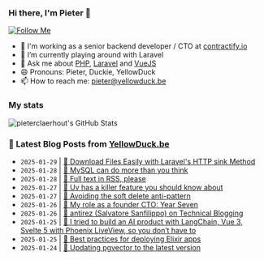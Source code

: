 ### Hi there, I'm Pieter 👋  
[![Follow Me](https://img.shields.io/github/followers/pieterclaerhout?label=Follow&style=social)](https://github.com/pieterclaerhout)

- 🏢 I'm working as a senior backend developer / CTO at [contractify.io](https://contractify.io)
- 🌱 I’m currently playing around with Laravel
- 💬 Ask me about [PHP](https://php.net), [Laravel](http://laravel.com) and [VueJS](https://vuejs.org)
- 😄 Pronouns: Pieter, Duckie, YellowDuck
- 📫 How to reach me: pieter@yellowduck.be

### My stats

![pieterclaerhout's GitHub Stats](https://github-readme-stats.vercel.app/api?username=pieterclaerhout&show_icons=true&count_private=true&line_height=40)

### 📩 Latest Blog Posts from [YellowDuck.be](https://www.yellowduck.be/)
<!-- BLOG-POST-LIST:START -->
- `2025-01-29` | [🔗 Download Files Easily with Laravel&#39;s HTTP sink Method](https://www.yellowduck.be/posts/download-files-easily-with-laravels-http-sink-method)  
- `2025-01-28` | [🔗 MySQL can do more than you think](https://www.yellowduck.be/posts/mysql-can-do-more-than-you-think)  
- `2025-01-28` | [🔗 Full text in RSS, please](https://www.yellowduck.be/posts/full-text-in-rss-please)  
- `2025-01-27` | [🔗 Uv has a killer feature you should know about](https://www.yellowduck.be/posts/uv-has-a-killer-feature-you-should-know-about)  
- `2025-01-27` | [🔗 Avoiding the soft delete anti-pattern](https://www.yellowduck.be/posts/avoiding-the-soft-delete-anti-pattern)  
- `2025-01-26` | [🔗 My role as a founder CTO: Year Seven](https://www.yellowduck.be/posts/my-role-as-a-founder-cto-year-seven)  
- `2025-01-26` | [🔗 antirez &lpar;Salvatore Sanfilippo&rpar; on Technical Blogging](https://www.yellowduck.be/posts/antirez-salvatore-sanfilippo-on-technical-blogging)  
- `2025-01-25` | [🔗 I tried to build an AI product with LangChain, Vue 3, Svelte 5 with Phoenix LiveView, so you don’t have to](https://www.yellowduck.be/posts/i-tried-to-build-an-ai-product-with-langchain-vue-3-svelte-5-with-phoenix-liveview-so-you-dont-have-to)  
- `2025-01-25` | [🔗 Best practices for deploying Elixir apps](https://www.yellowduck.be/posts/best-practices-for-deploying-elixir-apps)  
- `2025-01-24` | [🐥 Updating pgvector to the latest version](https://www.yellowduck.be/posts/updating-pgvector-to-the-latest-version)  

<!-- BLOG-POST-LIST:END -->
